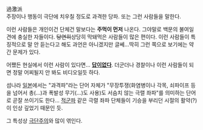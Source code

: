 過激派  
주장이나 행동이 극단에 치우칠 정도로 과격한 당파. 또는 그런 사람들을 말한다.

이런 사람들은 개인이건 단체건 말보다는 **주먹이 먼저** 나온다. 그야말로 백문의 불여일견에 충실한 자들이다.
<del>당연히</del>상당히 막돼먹은 사람들이 많은 편이다. 이런 사람들이 특징적으로 말 안 듣는다고 해도 과언은 아니겠지만
글쎄...딱히 그런 쪽으로 보기에는 약간 문제가 있다.

어쨌든 현실에서 이런 사람이 있다면... **[답이없다](%EB%8B%B5%EC%9D%B4%20%EC%97%86%EB%8B%A4.md)**. 더군더나 경찰이나 이런 사람들이 되면 정말
어찌될지 안 봐도 비디오일듯 하다.

섬나라 [일본](%EC%9D%BC%EB%B3%B8.md)에서는 "과격파"라는 단어 자체가 "무장투쟁(화염병이나 각목, 쇠파이프 등을
넘어서 총(...)과 폭발성 무기(...)도 사용)도 서슴치 않는 극렬 좌파"를 의미하는 단어로 곧잘 쓰이기도 한다...
[적군파](%EC%A0%81%EA%B5%B0%ED%8C%8C.md) 같은 극렬 좌파 단체들이 기승을 부리던 시절의 활약(?)이 인상
깊었기 때문인 듯.

그 특성상 [극단주의](%EA%B7%B9%EB%8B%A8%EC%A3%BC%EC%9D%98.md)와 많이 엮인다.

